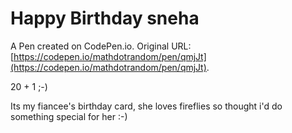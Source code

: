 # Happy Birthday sneha

A Pen created on CodePen.io. Original URL: [https://codepen.io/mathdotrandom/pen/qmjJt](https://codepen.io/mathdotrandom/pen/qmjJt).

20 + 1 ;-)

Its my fiancee's birthday card, she loves fireflies so thought i'd do something special for her :-)
